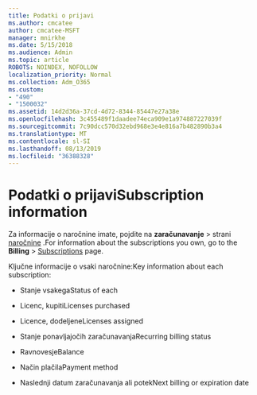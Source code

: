 ```yaml
---
title: Podatki o prijavi
ms.author: cmcatee
author: cmcatee-MSFT
manager: mnirkhe
ms.date: 5/15/2018
ms.audience: Admin
ms.topic: article
ROBOTS: NOINDEX, NOFOLLOW
localization_priority: Normal
ms.collection: Adm_O365
ms.custom:
- "490"
- "1500032"
ms.assetid: 14d2d36a-37cd-4d72-8344-85447e27a38e
ms.openlocfilehash: 3c455489f1daadee74eca909e1a974887227039f
ms.sourcegitcommit: 7c90dcc570d32ebd968e3e4e816a7b482890b3a4
ms.translationtype: MT
ms.contentlocale: sl-SI
ms.lasthandoff: 08/13/2019
ms.locfileid: "36388328"
---
```

# <a name="subscription-information"></a><span data-ttu-id="fc4c7-102">Podatki o prijavi</span><span class="sxs-lookup"><span data-stu-id="fc4c7-102">Subscription information</span></span>

<span data-ttu-id="fc4c7-103">Za informacije o naročnine imate, pojdite na **zaračunavanje** \> strani [naročnine](https://go.microsoft.com/fwlink/p/?linkid=842054) .</span><span class="sxs-lookup"><span data-stu-id="fc4c7-103">For information about the subscriptions you own, go to the **Billing** \> [Subscriptions](https://go.microsoft.com/fwlink/p/?linkid=842054) page.</span></span>
  
<span data-ttu-id="fc4c7-104">Ključne informacije o vsaki naročnine:</span><span class="sxs-lookup"><span data-stu-id="fc4c7-104">Key information about each subscription:</span></span>
  
- <span data-ttu-id="fc4c7-105">Stanje vsakega</span><span class="sxs-lookup"><span data-stu-id="fc4c7-105">Status of each</span></span>

- <span data-ttu-id="fc4c7-106">Licenc, kupiti</span><span class="sxs-lookup"><span data-stu-id="fc4c7-106">Licenses purchased</span></span>

- <span data-ttu-id="fc4c7-107">Licence, dodeljene</span><span class="sxs-lookup"><span data-stu-id="fc4c7-107">Licenses assigned</span></span>

- <span data-ttu-id="fc4c7-108">Stanje ponavljajočih zaračunavanja</span><span class="sxs-lookup"><span data-stu-id="fc4c7-108">Recurring billing status</span></span>

- <span data-ttu-id="fc4c7-109">Ravnovesje</span><span class="sxs-lookup"><span data-stu-id="fc4c7-109">Balance</span></span>

- <span data-ttu-id="fc4c7-110">Način plačila</span><span class="sxs-lookup"><span data-stu-id="fc4c7-110">Payment method</span></span>

- <span data-ttu-id="fc4c7-111">Naslednji datum zaračunavanja ali potek</span><span class="sxs-lookup"><span data-stu-id="fc4c7-111">Next billing or expiration date</span></span>